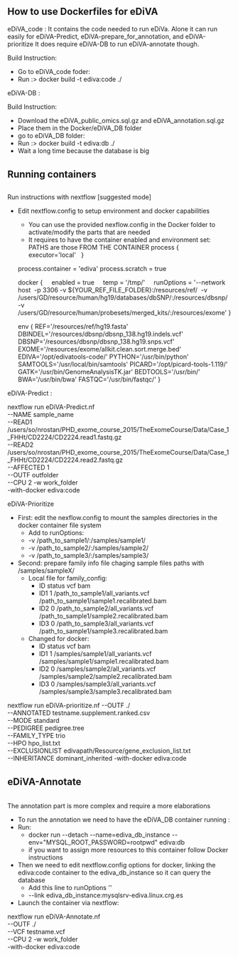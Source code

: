 ## How to use Dockerfiles for eDiVA ##

eDiVA_code : 
It contains the code needed to run eDiVa.
Alone it can run easily for eDiVA-Predict, eDiVA-prepare_for_annotation, and eDiVA-prioritize
It does require eDiVA-DB to run eDiVA-annotate though.

Build Instruction:
* Go to eDiVA_code foder:
* Run :> docker build -t ediva:code ./

eDiVA-DB : 

Build Instruction:
* Download the eDiVA_public_omics.sql.gz and eDiVA_annotation.sql.gz
* Place them in the Docker/eDiVA_DB folder
* go to eDiVA_DB folder: 
* Run :> docker build -t ediva:db ./
* Wait a long time because the database is big


######
##
## Running containers
##
#####

Run instructions with nextflow [suggested mode]
* Edit nextflow.config to setup environment and docker capabilities
  * You can use the provided nexflow.config in the Docker folder to activate/modify the parts that are needed
  * It requires to have the container enabled and environment set: PATHS are those FROM THE CONTAINER
  process {
  executor='local'
  }

  process.container = 'ediva'
  process.scratch = true

  docker {
    enabled = true
    temp = '/tmp/'
    runOptions = '--network host  -p 3306 -v ${YOUR_REF_FILE_FOLDER}:/resources/ref/  -v /users/GD/resource/human/hg19/databases/dbSNP/:/resources/dbsnp/  -v /users/GD/resource/human/probesets/merged_kits/:/resources/exome'
  }

  env {
    REF='/resources/ref/hg19.fasta'
    DBINDEL='/resources/dbsnp/dbsnp_138.hg19.indels.vcf'
    DBSNP='/resources/dbsnp/dbsnp_138.hg19.snps.vcf'
    EXOME='/resources/exome/allkit.clean.sort.merge.bed'
    EDIVA='/opt/edivatools-code/'
    PYTHON='/usr/bin/python'
    SAMTOOLS='/usr/local/bin/samtools'
    PICARD='/opt/picard-tools-1.119/'
    GATK='/usr/bin/GenomeAnalysisTK.jar'
    BEDTOOLS='/usr/bin/'
    BWA='/usr/bin/bwa'
    FASTQC='/usr/bin/fastqc/'
  }


eDiVA-Predict : 

nextflow run eDiVA-Predict.nf \
--NAME sample_name \
--READ1 /users/so/nrostan/PHD_exome_course_2015/TheExomeCourse/Data/Case_1_FHHt/CD2224/CD2224.read1.fastq.gz \
--READ2 /users/so/nrostan/PHD_exome_course_2015/TheExomeCourse/Data/Case_1_FHHt/CD2224/CD2224.read2.fastq.gz \
--AFFECTED 1 \
--OUTF outfolder \
--CPU 2  -w work_folder \
-with-docker ediva:code


eDiVA-Prioritize

* First: edit the nexflow.config to mount the samples directories in the docker container file system
  * Add to runOptions: 
  * -v /path_to_sample1/:/samples/sample1/
  * -v /path_to_sample2/:/samples/sample2/
  * -v /path_to_sample3/:/samples/sample3/
* Second: prepare family info file chaging sample files paths with /samples/sampleX/
  * Local file for family_config:
    * ID status vcf bam
    * ID1 1 /path_to_sample1/all_variants.vcf /path_to_sample1/sample1.recalibrated.bam
    * ID2 0 /path_to_sample2/all_variants.vcf /path_to_sample1/sample2.recalibrated.bam
    * ID3 0 /path_to_sample3/all_variants.vcf /path_to_sample1/sample3.recalibrated.bam
  * Changed for docker:
    * ID status vcf bam
    * ID1 1 /samples/sample1/all_variants.vcf /samples/sample1/sample1.recalibrated.bam
    * ID2 0 /samples/sample2/all_variants.vcf /samples/sample2/sample2.recalibrated.bam
    * ID3 0 /samples/sample3/all_variants.vcf /samples/sample3/sample3.recalibrated.bam


nextflow run eDiVA-prioritize.nf --OUTF ./\
        --ANNOTATED testname.supplement.ranked.csv \
        --MODE standard \
        --PEDIGREE pedigree.tree \
        --FAMILY_TYPE trio \
        --HPO hpo_list.txt \
        --EXCLUSIONLIST edivapath/Resource/gene_exclusion_list.txt \
        --INHERITANCE dominant_inherited -with-docker ediva:code

######
##
##  eDiVA-Annotate  
##
######

The annotation part is more complex and require a more elaborations

* To run the annotation we need to have the eDiVA_DB container running :
* Run:
  * docker run --detach --name=ediva_db_instance --env="MYSQL_ROOT_PASSWORD=rootpwd" ediva:db
  * if you want to assign more resources to this container follow Docker instructions
* Then we need to edit nextflow.config options for docker, linking the ediva:code container to the ediva_db_instance so it can query the database
  * Add this line to runOptions '' 
  * --link ediva_db_instance:mysqlsrv-ediva.linux.crg.es
* Launch the container via nextflow:
 

nextflow run eDiVA-Annotate.nf \
        --OUTF ./ \
        --VCF testname.vcf \
        --CPU 2  -w work_folder \
        -with-docker ediva:code




